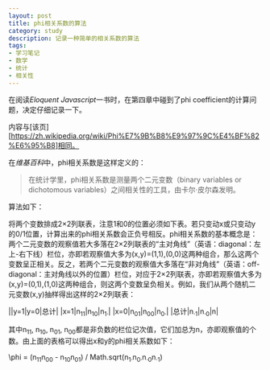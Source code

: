 ```yaml
---
layout: post
title: phi相关系数的算法
category: study
description: 记录一种简单的相关系数的算法
tags:
- 学习笔记
- 数学
- 统计
- 相关性
---
```


在阅读*Eloquent Javascript*一书时，在第四章中碰到了phi coefficient的计算问题，决定仔细记录一下。

内容与[该页][https://zh.wikipedia.org/wiki/Phi%E7%9B%B8%E9%97%9C%E4%BF%82%E6%95%B8]相同。

在*维基百科*中，phi相关系数是这样定义的：

> 在统计学里，phi相关系数是测量两个二元变数（binary variables or dichotomous variables）之间相关性的工具，由卡尔·皮尔森发明。

算法如下：

将两个变数排成2×2列联表，注意1和0的位置必须如下表。若只变动x或只变动y的0/1位置，计算出来的phi相关系数会正负号相反。phi相关系数的基本概念是：两个二元变数的观察值若大多落在2×2列联表的“主对角线”（英语：diagonal：左上-右下线）栏位，亦即若观察值大多为(x,y)=(1,1),(0,0)这两种组合，那么这两个变数呈正相关。反之，若两个二元变数的观察值大多落在“非对角线”（英语：off-diagonal：主对角线以外的位置）栏位，对应于2×2列联表，亦即若观察值大多为(x,y)=(0,1),(1,0)这两种组合，则这两个变数呈负相关。例如，我们从两个随机二元变数(x,y)抽样得出这样的2×2列联表：

||y=1|y=0|总计|
|x=1|n<sub>11</sub>|n<sub>10</sub>|n<sub>1·</sub>|
|x=0|n<sub>01</sub>|n<sub>00</sub>|n<sub>0·</sub>|
|总计|n<sub>·1</sub>|n<sub>·0</sub>|n|

其中n<sub>11</sub>, n<sub>10</sub>, n<sub>01</sub>, n<sub>00</sub>都是非负数的栏位记次值，它们加总为n，亦即观察值的个数。由上面的表格可以得出x和y的phi相关系数如下：

\phi = (n<sub>11</sub>n<sub>00</sub> - n<sub>10</sub>n<sub>01</sub>) / Math.sqrt(n<sub>1·</sub>n<sub>0·</sub>n<sub>·0</sub>n<sub>·1</sub>)

